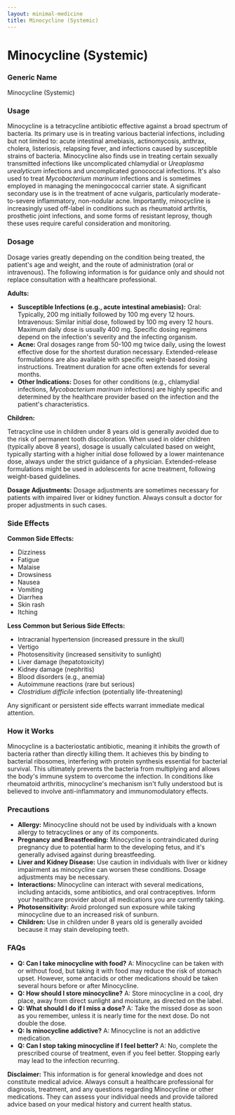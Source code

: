 ```yaml
---
layout: minimal-medicine
title: Minocycline (Systemic)
---
```


# Minocycline (Systemic)
### Generic Name
Minocycline (Systemic)

### Usage
Minocycline is a tetracycline antibiotic effective against a broad spectrum of bacteria. Its primary use is in treating various bacterial infections, including but not limited to: acute intestinal amebiasis, actinomycosis, anthrax, cholera, listeriosis, relapsing fever, and infections caused by susceptible strains of bacteria.  Minocycline also finds use in treating certain sexually transmitted infections like uncomplicated chlamydial or *Ureaplasma urealyticum* infections and uncomplicated gonococcal infections.  It's also used to treat *Mycobacterium marinum* infections and is sometimes employed in managing the meningococcal carrier state.  A significant secondary use is in the treatment of acne vulgaris, particularly moderate-to-severe inflammatory, non-nodular acne.  Importantly,  minocycline is increasingly used off-label in conditions such as rheumatoid arthritis, prosthetic joint infections, and some forms of resistant leprosy, though these uses require careful consideration and monitoring.

### Dosage

Dosage varies greatly depending on the condition being treated, the patient's age and weight, and the route of administration (oral or intravenous).  The following information is for guidance only and should not replace consultation with a healthcare professional.

**Adults:**

* **Susceptible Infections (e.g., acute intestinal amebiasis):**  Oral: Typically, 200 mg initially followed by 100 mg every 12 hours.  Intravenous:  Similar initial dose, followed by 100 mg every 12 hours. Maximum daily dose is usually 400 mg.  Specific dosing regimens depend on the infection's severity and the infecting organism.
* **Acne:** Oral dosages range from 50-100 mg twice daily, using the lowest effective dose for the shortest duration necessary. Extended-release formulations are also available with specific weight-based dosing instructions.  Treatment duration for acne often extends for several months.
* **Other Indications:** Doses for other conditions (e.g., chlamydial infections, *Mycobacterium marinum* infections) are highly specific and determined by the healthcare provider based on the infection and the patient's characteristics.


**Children:**

Tetracycline use in children under 8 years old is generally avoided due to the risk of permanent tooth discoloration.  When used in older children (typically above 8 years), dosage is usually calculated based on weight, typically starting with a higher initial dose followed by a lower maintenance dose,  always under the strict guidance of a physician.  Extended-release formulations might be used in adolescents for acne treatment, following weight-based guidelines.

**Dosage Adjustments:**  Dosage adjustments are sometimes necessary for patients with impaired liver or kidney function. Always consult a doctor for proper adjustments in such cases.

### Side Effects

**Common Side Effects:**

* Dizziness
* Fatigue
* Malaise
* Drowsiness
* Nausea
* Vomiting
* Diarrhea
* Skin rash
* Itching


**Less Common but Serious Side Effects:**

* Intracranial hypertension (increased pressure in the skull)
* Vertigo
* Photosensitivity (increased sensitivity to sunlight)
* Liver damage (hepatotoxicity)
* Kidney damage (nephritis)
* Blood disorders (e.g., anemia)
* Autoimmune reactions (rare but serious)
* *Clostridium difficile* infection (potentially life-threatening)

Any significant or persistent side effects warrant immediate medical attention.

### How it Works

Minocycline is a bacteriostatic antibiotic, meaning it inhibits the growth of bacteria rather than directly killing them. It achieves this by binding to bacterial ribosomes, interfering with protein synthesis essential for bacterial survival. This ultimately prevents the bacteria from multiplying and allows the body's immune system to overcome the infection. In conditions like rheumatoid arthritis, minocycline's mechanism isn't fully understood but is believed to involve anti-inflammatory and immunomodulatory effects.

### Precautions

* **Allergy:**  Minocycline should not be used by individuals with a known allergy to tetracyclines or any of its components.
* **Pregnancy and Breastfeeding:** Minocycline is contraindicated during pregnancy due to potential harm to the developing fetus, and it's generally advised against during breastfeeding.
* **Liver and Kidney Disease:** Use caution in individuals with liver or kidney impairment as minocycline can worsen these conditions. Dosage adjustments may be necessary.
* **Interactions:** Minocycline can interact with several medications, including antacids, some antibiotics, and oral contraceptives.  Inform your healthcare provider about all medications you are currently taking.
* **Photosensitivity:** Avoid prolonged sun exposure while taking minocycline due to an increased risk of sunburn.
* **Children:** Use in children under 8 years old is generally avoided because it may stain developing teeth.


### FAQs

* **Q: Can I take minocycline with food?** A: Minocycline can be taken with or without food, but taking it with food may reduce the risk of stomach upset.  However, some antacids or other medications should be taken several hours before or after Minocycline.
* **Q: How should I store minocycline?** A: Store minocycline in a cool, dry place, away from direct sunlight and moisture, as directed on the label.
* **Q: What should I do if I miss a dose?** A: Take the missed dose as soon as you remember, unless it is nearly time for the next dose. Do not double the dose.
* **Q: Is minocycline addictive?** A: Minocycline is not an addictive medication.
* **Q:  Can I stop taking minocycline if I feel better?** A: No, complete the prescribed course of treatment, even if you feel better. Stopping early may lead to the infection recurring.

**Disclaimer:** This information is for general knowledge and does not constitute medical advice.  Always consult a healthcare professional for diagnosis, treatment, and any questions regarding Minocycline or other medications.  They can assess your individual needs and provide tailored advice based on your medical history and current health status.
